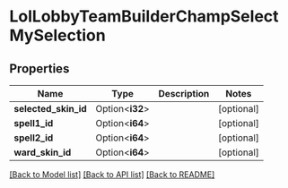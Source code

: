 # LolLobbyTeamBuilderChampSelectMySelection

## Properties

Name | Type | Description | Notes
------------ | ------------- | ------------- | -------------
**selected_skin_id** | Option<**i32**> |  | [optional]
**spell1_id** | Option<**i64**> |  | [optional]
**spell2_id** | Option<**i64**> |  | [optional]
**ward_skin_id** | Option<**i64**> |  | [optional]

[[Back to Model list]](../README.md#documentation-for-models) [[Back to API list]](../README.md#documentation-for-api-endpoints) [[Back to README]](../README.md)


